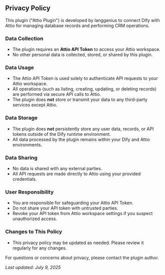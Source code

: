 ## Privacy Policy

This plugin ("Attio Plugin") is developed by langgenius to connect Dify with Attio for managing database records and performing CRM operations.

### Data Collection

- The plugin requires an **Attio API Token** to access your Attio workspace.  
- No other personal data is collected, stored, or shared by this plugin.

### Data Usage

- The Attio API Token is used solely to authenticate API requests to your Attio workspace.
- All operations (such as listing, creating, updating, or deleting records) are performed via secure API calls to Attio.
- The plugin does **not** store or transmit your data to any third-party services except Attio.

### Data Storage

- The plugin does **not** persistently store any user data, records, or API tokens outside of the Dify runtime environment.
- All data processed by the plugin remains within your Dify and Attio environments.

### Data Sharing

- No data is shared with any external parties.
- All API requests are made directly to Attio using your provided credentials.

### User Responsibility

- You are responsible for safeguarding your Attio API Token.
- Do not share your API token with untrusted parties.
- Revoke your API token from Attio workspace settings if you suspect unauthorized access.

### Changes to This Policy

- This privacy policy may be updated as needed. Please review it regularly for any changes.

For questions or concerns about privacy, please contact the plugin author.

_Last updated: July 9, 2025_